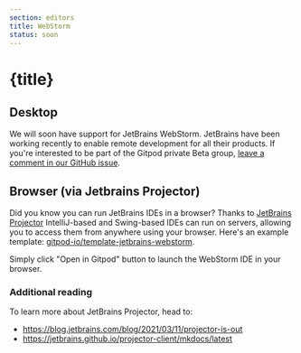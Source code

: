 ```yaml
---
section: editors
title: WebStorm
status: soon
---
```


<script context="module">
  export const prerender = true;
</script>

# {title}

## Desktop

We will soon have support for JetBrains WebStorm. JetBrains have been working recently to enable remote development for all their products. If you're interested to be part of the Gitpod private Beta group, [leave a comment in our GitHub issue](https://github.com/gitpod-io/gitpod/issues/6342).

## Browser (via Jetbrains Projector)

Did you know you can run JetBrains IDEs in a browser? Thanks to [JetBrains Projector](https://lp.jetbrains.com/projector/) IntelliJ-based and Swing-based IDEs can run on servers, allowing you to access them from anywhere using your browser. Here's an example template: [gitpod-io/template-jetbrains-webstorm](https://github.com/gitpod-io/template-jetbrains-webstorm).

Simply click "Open in Gitpod" button to launch the WebStorm IDE in your browser.

### Additional reading

To learn more about JetBrains Projector, head to:

- https://blog.jetbrains.com/blog/2021/03/11/projector-is-out
- https://jetbrains.github.io/projector-client/mkdocs/latest
